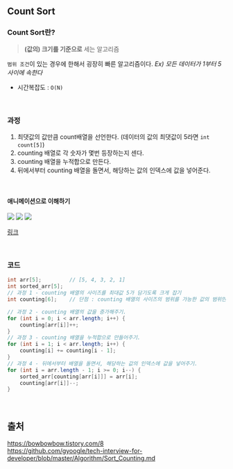 ## Count Sort
### Count Sort란?
>**(값의) 크기를 기준으로** 세는 알고리즘

`범위 조건`이 있는 경우에 한해서 굉장히 빠른 알고리즘이다. _Ex) 모든 데이터가 1부터 5 사이에 속한다_

- 시간복잡도 : `O(N)`

<br>

### 과정

1. 최댓값의 값만큼 count배열을 선언한다. (데이터의 값의 최댓값이 5라면 `int count[5]`)
2. counting 배열로 각 숫자가 몇번 등장하는지 센다.
3. counting 배열을 누적합으로 만든다.
4. 뒤에서부터 counting 배열을 돌면서, 해당하는 값의 인덱스에 값을 넣어준다.

<br>

#### 애니메이션으로 이해하기

![](https://images.velog.io/images/yanghl98/post/f389cf08-c72e-40d3-9993-d417867c1253/image.png)
![](https://images.velog.io/images/yanghl98/post/1c342cf2-2d82-4c47-ad7e-da81d6c5a96a/image.png)
![](https://images.velog.io/images/yanghl98/post/ca0db5f2-c1ee-4369-b0b2-209287405a29/image.png)

[링크](https://www.cs.miami.edu/home/burt/learning/Csc517.091/workbook/countingsort.html)

<br>

### 코드
```java
int arr[5]; 		// [5, 4, 3, 2, 1]
int sorted_arr[5];
// 과정 1 - counting 배열의 사이즈를 최대값 5가 담기도록 크게 잡기
int counting[6];	// 단점 : counting 배열의 사이즈의 범위를 가능한 값의 범위만큼 크게 잡아야 하므로, 비효율적이 됨.

// 과정 2 - counting 배열의 값을 증가해주기.
for (int i = 0; i < arr.length; i++) {
    counting[arr[i]]++;
}
// 과정 3 - counting 배열을 누적합으로 만들어주기.
for (int i = 1; i < arr.length; i++) {
    counting[i] += counting[i - 1];
}
// 과정 4 - 뒤에서부터 배열을 돌면서, 해당하는 값의 인덱스에 값을 넣어주기.
for (int i = arr.length - 1; i >= 0; i--) {
    sorted_arr[counting[arr[i]]] = arr[i];
    counting[arr[i]]--;
}
```

<br>

## 출처
https://bowbowbow.tistory.com/8<br>
https://github.com/gyoogle/tech-interview-for-developer/blob/master/Algorithm/Sort_Counting.md

